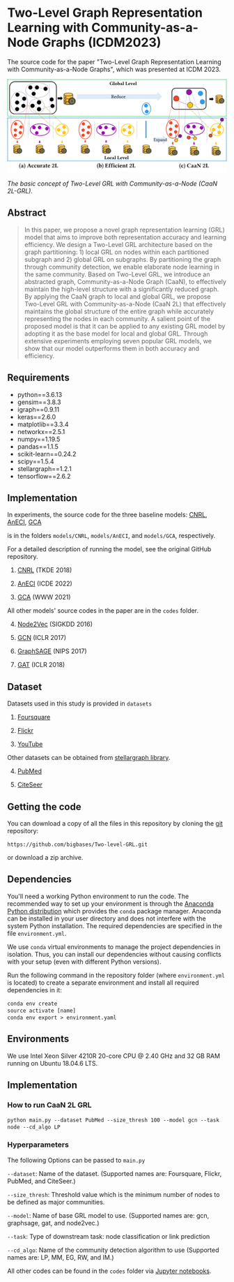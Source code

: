 # Two-Level Graph Representation Learning with Community-as-a-Node Graphs (ICDM2023)

The source code for the paper "Two-Level Graph Representation Learning with Community-as-a-Node Graphs", which was presented at ICDM 2023.

![](fig.png)

*The basic concept of Two-Level GRL with Community-as-a-Node (CaaN 2L-GRL).*


## Abstract

> In this paper, we propose a novel graph representation learning (GRL) model that aims to improve both representation accuracy and learning efficiency. We design a Two-Level GRL architecture based on the graph partitioning: 1) local GRL on nodes within each partitioned subgraph and 2) global GRL on subgraphs. By partitioning the graph through community detection, we enable elaborate node learning in the same community. Based on Two-Level GRL, we introduce an abstracted graph, Community-as-a-Node Graph (CaaN), to effectively maintain the high-level structure with a significantly reduced graph. By applying the CaaN graph to local and global GRL, we propose Two-Level GRL with Community-as-a-Node (CaaN 2L) that effectively maintains the global structure of the entire graph while accurately representing the nodes in each community. A salient point of the proposed model is that it can be applied to any existing GRL model by adopting it as the base model for local and global GRL. Through extensive experiments employing seven popular GRL models, we show that our model outperforms them in both accuracy and efficiency.

## Requirements
- python==3.6.13
- gensim==3.8.3
- igraph==0.9.11
- keras==2.6.0
- matplotlib==3.3.4
- networkx==2.5.1
- numpy==1.19.5
- pandas==1.1.5
- scikit-learn==0.24.2
- scipy==1.5.4
- stellargraph==1.2.1
- tensorflow==2.6.2

## Implementation

In experiments, the source code for the three baseline models: [CNRL](https://arxiv.org/abs/1611.06645), [AnECI](https://ieeexplore.ieee.org/document/9835662), [GCA](https://dl.acm.org/doi/abs/10.1145/3442381.3449802)

is in the folders `models/CNRL`, `models/AnECI`, and `models/GCA`, respectively.


For a detailed description of running the model, see the original GitHub repository.

1. [CNRL](http://nlp.csai.tsinghua.edu.cn/%7Etcc/datasets/simplified_CNRL.zip) (TKDE 2018)

2. [AnECI](https://github.com/Gmrylbx/AnECI) (ICDE 2022)

3. [GCA](https://github.com/CRIPAC-DIG/GCA) (WWW 2021)

All other models' source codes in the paper are in the `codes` folder.

4. [Node2Vec](https://github.com/bigbases/Two-level-GRL/blob/master/codes/node2vec.py) (SIGKDD 2016)

5. [GCN](https://github.com/bigbases/Two-level-GRL/blob/master/codes/gcn.py) (ICLR 2017)

6. [GraphSAGE](https://github.com/bigbases/Two-level-GRL/blob/master/codes/graphsage.py) (NIPS 2017)

7. [GAT](https://github.com/bigbases/Two-level-GRL/blob/master/codes/gat.py) (ICLR 2018)



## Dataset

Datasets used in this study is provided in `datasets`

1. [Foursquare](https://sites.google.com/site/yangdingqi/home/foursquare-dataset)

2. [Flickr](https://www.kaggle.com/datasets/hsankesara/flickr-image-dataset)

3. [YouTube](https://snap.stanford.edu/data/com-Youtube.html)

Other datasets can be obtained from [stellargraph library](https://stellargraph.readthedocs.io/en/v0.9.0/_modules/stellargraph/datasets/datasets.html). 

4. [PubMed](https://stellargraph.readthedocs.io/en/v1.0.0rc1/_modules/stellargraph/datasets/datasets.html#PubMedDiabetes)

5. [CiteSeer](https://stellargraph.readthedocs.io/en/v1.0.0rc1/_modules/stellargraph/datasets/datasets.html#CiteSeer)

   
## Getting the code

You can download a copy of all the files in this repository by cloning the
[git](https://git-scm.com/) repository:

    https://github.com/bigbases/Two-level-GRL.git

or download a zip archive.



## Dependencies

You'll need a working Python environment to run the code.
The recommended way to set up your environment is through the
[Anaconda Python distribution](https://www.anaconda.com/download/) which
provides the `conda` package manager.
Anaconda can be installed in your user directory and does not interfere with
the system Python installation.
The required dependencies are specified in the file `environment.yml`.

We use `conda` virtual environments to manage the project dependencies in
isolation.
Thus, you can install our dependencies without causing conflicts with your
setup (even with different Python versions).

Run the following command in the repository folder (where `environment.yml`
is located) to create a separate environment and install all required
dependencies in it:

    conda env create
    source activate [name]
    conda env export > environment.yaml


## Environments

We use Intel Xeon Silver 4210R 20-core CPU @ 2.40 GHz and 32 GB RAM running on Ubuntu 18.04.6 LTS.


## Implementation

### How to run CaaN 2L GRL

    python main.py --dataset PubMed --size_thresh 100 --model gcn --task node --cd_algo LP
    
### Hyperparameters
The following Options can be passed to `main.py`

`--dataset`: Name of the dataset. (Supported names are: Foursquare, Flickr, PubMed, and CiteSeer.)

`--size_thresh`: Threshold value which is the minimum number of nodes to be defined as major communities.

`--model`: Name of base GRL model to use. (Supported names are: gcn, graphsage, gat, and node2vec.)

`--task`: Type of downstream task: node classification or link prediction

`--cd_algo`: Name of the community detection algorithm to use (Supported names are: LP, MM, EG, RW, and IM.)

All other codes can be found in the `codes` folder via [Jupyter notebooks](http://jupyter.org/).
